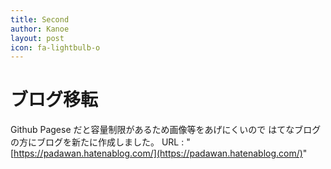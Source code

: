 ```yaml
---
title: Second
author: Kanoe
layout: post
icon: fa-lightbulb-o
---
```

# ブログ移転

Github Pagese だと容量制限があるため画像等をあげにくいので
はてなブログの方にブログを新たに作成しました。
URL : "[https://padawan.hatenablog.com/](https://padawan.hatenablog.com/)"
